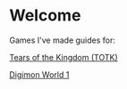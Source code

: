 # Welcome 

Games I've made guides for:

[Tears of the Kingdom (TOTK)](totk/readme.md)

[Digimon World 1](dw1/index.md)
